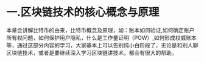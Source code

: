 # 一.区块链技术的核心概念与原理
本章会讲解比特币的由来，比特币概念及原理，如：账本如何验证,如何确定账户所有权问题，如何保护用户隐私，什么是工作量证明（POW）,如何形成权威账本等，通过这部分内容的学习，大家基本上可以告别纯小白阶段了，无论是和别人聊区块链技术，或者是要继续深入学习区块链讲技术，都会有很大的帮助。



